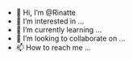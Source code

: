 - 👋 Hi, I’m @Rinatte
- 👀 I’m interested in ...
- 🌱 I’m currently learning ...
- 💞️ I’m looking to collaborate on ...
- 📫 How to reach me ...

<!---
Rinatte/Rinatte is a ✨ special ✨ repository because its `README.md` (this file) appears on your GitHub profile.
You can click the Preview link to take a look at your changes.
--->
